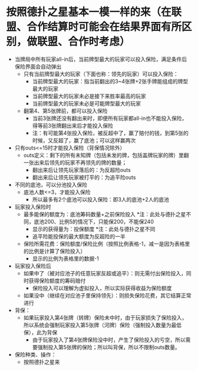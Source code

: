# 按照德扑之星基本一模一样的来（在联盟、合作结算时可能会在结果界面有所区别，做联盟、合作时考虑）

- 当牌局中所有玩家all-in后，当前牌型最大的玩家可以投入保险，满足条件后保险界面会自动弹出
  - 只有当前牌型最大的玩家（下面也称：领先的玩家）可以投入保险：
    - 当前牌型最大的玩家：指当前翻出的3~4张牌+2张手牌能组成的牌型最大的玩家
    - 当前牌型最大的玩家未必是接下来胜率最高的玩家
    - 当前牌型最大的玩家未必是可能牌型最大的玩家
  - 翻第4、第5张牌前，都可以投入保险
    - 当前3张牌还没有翻出来时，即便所有玩家都all-in也不能投入保险，得等前3张牌翻出来后才能投入保险
    - 注：有可能第4张投入保险，被反超中了，赢了赔付的钱，到第5张的时候，又反超了，赢了底池；可以这样赢两次
- 只有outs<=15时才能投入保险（背保情况除外）
  - outs定义：剩下的所有未知牌（包括未发的牌，包括盖牌玩家的牌）里翻一张出来后领先的玩家不再领先的牌的数量；
    - 翻出来后让领先玩家落后的：为反超险outs
    - 翻出来后让领先玩家被打平的：为追平险outs
- 不同的底池，可以分池投入保险
  - 底池人数<=3，才能投入保险
    - 所以最多有2个底池可以投入保险：即3人的底池+2人的底池
- 玩家投入保险时
  - 最多能保的额度为：底池筹码数量+之前保险投入 *注：此处与德扑之星不同，底池200、比例5的情况下，只能保200，不能保240
    - 显示的获得量为：投保额度 *注：此处与德扑之星不同
    - 追平险能投保的最大额度为反超险的一半
  - 保险所需花费：保险额度/保险比例（按照比例表格-1，减一是因为表格里的比例是计算了保险投入）
    - 显示的比例为表格里的数据-1
- 玩家投入保险后
  - 如果中了（被对应池子的任意玩家反超或追平）：则无需付出保险投入，同时获得保险额度的筹码赔付
    - 保险投入可以理解为虚拟投入，所以实际获得收益为保险额度
  - 如果没中（继续在对应池子里保持领先）：则损失保险花费，其它结算正常进行
- 背保：
  - 如果玩家投入第4张牌（转牌）保险未中时，由于玩家损失了保险投入，所以系统会强制玩家投入第5张牌（河牌）保险（强制投入数量为最低保），此为背保
    - 由于玩家投入了第4张牌保险没中时，产生了保险投入的亏空，所以需要强制投入第5张牌的保险；所以叫背保，所以不限制outs数量。
- 保险种类、操作：
  - 按照德扑之星来
